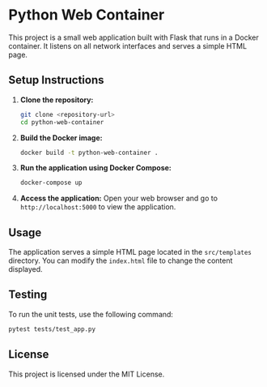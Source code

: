 # Python Web Container

This project is a small web application built with Flask that runs in a Docker container. It listens on all network interfaces and serves a simple HTML page.

## Setup Instructions

1. **Clone the repository:**
   ```bash
   git clone <repository-url>
   cd python-web-container
   ```

2. **Build the Docker image:**
   ```bash
   docker build -t python-web-container .
   ```

3. **Run the application using Docker Compose:**
   ```bash
   docker-compose up
   ```

4. **Access the application:**
   Open your web browser and go to `http://localhost:5000` to view the application.

## Usage

The application serves a simple HTML page located in the `src/templates` directory. You can modify the `index.html` file to change the content displayed.

## Testing

To run the unit tests, use the following command:
```bash
pytest tests/test_app.py
```

## License

This project is licensed under the MIT License.